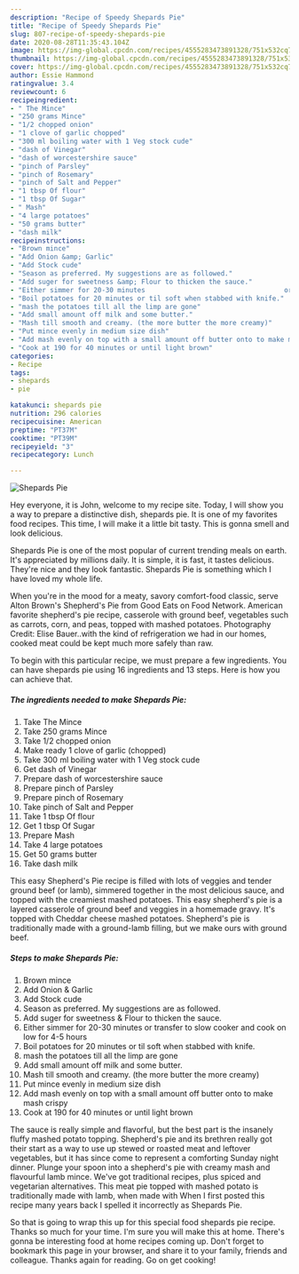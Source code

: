 ```yaml
---
description: "Recipe of Speedy Shepards Pie"
title: "Recipe of Speedy Shepards Pie"
slug: 807-recipe-of-speedy-shepards-pie
date: 2020-08-28T11:35:43.104Z
image: https://img-global.cpcdn.com/recipes/4555283473891328/751x532cq70/shepards-pie-recipe-main-photo.jpg
thumbnail: https://img-global.cpcdn.com/recipes/4555283473891328/751x532cq70/shepards-pie-recipe-main-photo.jpg
cover: https://img-global.cpcdn.com/recipes/4555283473891328/751x532cq70/shepards-pie-recipe-main-photo.jpg
author: Essie Hammond
ratingvalue: 3.4
reviewcount: 6
recipeingredient:
- " The Mince"
- "250 grams Mince"
- "1/2 chopped onion"
- "1 clove of garlic chopped"
- "300 ml boiling water with 1 Veg stock cude"
- "dash of Vinegar"
- "dash of worcestershire sauce"
- "pinch of Parsley"
- "pinch of Rosemary"
- "pinch of Salt and Pepper"
- "1 tbsp Of flour"
- "1 tbsp Of Sugar"
- " Mash"
- "4 large potatoes"
- "50 grams butter"
- "dash milk"
recipeinstructions:
- "Brown mince"
- "Add Onion &amp; Garlic"
- "Add Stock cude"
- "Season as preferred. My suggestions are as followed."
- "Add suger for sweetness &amp; Flour to thicken the sauce."
- "Either simmer for 20-30 minutes                                   or                                                                                      transfer to slow cooker and cook on low for 4-5 hours"
- "Boil potatoes for 20 minutes or til soft when stabbed with knife."
- "mash the potatoes till all the limp are gone"
- "Add small amount off milk and some butter."
- "Mash till smooth and creamy. (the more butter the more creamy)"
- "Put mince evenly in medium size dish"
- "Add mash evenly on top with a small amount off butter onto to make mash crispy"
- "Cook at 190 for 40 minutes or until light brown"
categories:
- Recipe
tags:
- shepards
- pie

katakunci: shepards pie 
nutrition: 296 calories
recipecuisine: American
preptime: "PT37M"
cooktime: "PT39M"
recipeyield: "3"
recipecategory: Lunch

---
```



![Shepards Pie](https://img-global.cpcdn.com/recipes/4555283473891328/751x532cq70/shepards-pie-recipe-main-photo.jpg)

Hey everyone, it is John, welcome to my recipe site. Today, I will show you a way to prepare a distinctive dish, shepards pie. It is one of my favorites food recipes. This time, I will make it a little bit tasty. This is gonna smell and look delicious.

Shepards Pie is one of the most popular of current trending meals on earth. It's appreciated by millions daily. It is simple, it is fast, it tastes delicious. They're nice and they look fantastic. Shepards Pie is something which I have loved my whole life.

When you&#39;re in the mood for a meaty, savory comfort-food classic, serve Alton Brown&#39;s Shepherd&#39;s Pie from Good Eats on Food Network. American favorite shepherd&#39;s pie recipe, casserole with ground beef, vegetables such as carrots, corn, and peas, topped with mashed potatoes. Photography Credit: Elise Bauer..with the kind of refrigeration we had in our homes, cooked meat could be kept much more safely than raw.


To begin with this particular recipe, we must prepare a few ingredients. You can have shepards pie using 16 ingredients and 13 steps. Here is how you can achieve that.

<!--inarticleads1-->

##### The ingredients needed to make Shepards Pie:

1. Take  The Mince
1. Take 250 grams Mince
1. Take 1/2 chopped onion
1. Make ready 1 clove of garlic (chopped)
1. Take 300 ml boiling water with 1 Veg stock cude
1. Get dash of Vinegar
1. Prepare dash of worcestershire sauce
1. Prepare pinch of Parsley
1. Prepare pinch of Rosemary
1. Take pinch of Salt and Pepper
1. Take 1 tbsp Of flour
1. Get 1 tbsp Of Sugar
1. Prepare  Mash
1. Take 4 large potatoes
1. Get 50 grams butter
1. Take dash milk


This easy Shepherd&#39;s Pie recipe is filled with lots of veggies and tender ground beef (or lamb), simmered together in the most delicious sauce, and topped with the creamiest mashed potatoes. This easy shepherd&#39;s pie is a layered casserole of ground beef and veggies in a homemade gravy. It&#39;s topped with Cheddar cheese mashed potatoes. Shepherd&#39;s pie is traditionally made with a ground-lamb filling, but we make ours with ground beef. 

<!--inarticleads2-->

##### Steps to make Shepards Pie:

1. Brown mince
1. Add Onion &amp; Garlic
1. Add Stock cude
1. Season as preferred. My suggestions are as followed.
1. Add suger for sweetness &amp; Flour to thicken the sauce.
1. Either simmer for 20-30 minutes                                   or                                                                                      transfer to slow cooker and cook on low for 4-5 hours
1. Boil potatoes for 20 minutes or til soft when stabbed with knife.
1. mash the potatoes till all the limp are gone
1. Add small amount off milk and some butter.
1. Mash till smooth and creamy. (the more butter the more creamy)
1. Put mince evenly in medium size dish
1. Add mash evenly on top with a small amount off butter onto to make mash crispy
1. Cook at 190 for 40 minutes or until light brown


The sauce is really simple and flavorful, but the best part is the insanely fluffy mashed potato topping. Shepherd&#39;s pie and its brethren really got their start as a way to use up stewed or roasted meat and leftover vegetables, but it has since come to represent a comforting Sunday night dinner. Plunge your spoon into a shepherd&#39;s pie with creamy mash and flavourful lamb mince. We&#39;ve got traditional recipes, plus spiced and vegetarian alternatives. This meat pie topped with mashed potato is traditionally made with lamb, when made with When I first posted this recipe many years back I spelled it incorrectly as Shepards Pie. 

So that is going to wrap this up for this special food shepards pie recipe. Thanks so much for your time. I'm sure you will make this at home. There's gonna be interesting food at home recipes coming up. Don't forget to bookmark this page in your browser, and share it to your family, friends and colleague. Thanks again for reading. Go on get cooking!
